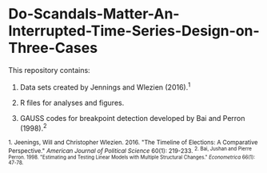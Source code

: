 # Do-Scandals-Matter-An-Interrupted-Time-Series-Design-on-Three-Cases

This repository contains:

1. Data sets created by Jennings and Wlezien (2016).<sup>1</sup>

2. R files for analyses and figures.

3. GAUSS codes for breakpoint detection developed by Bai and Perron (1998).<sup>2</sup>

<sup>1. Jeenings, Will and Christopher Wlezien. 2016. "The Timeline of Elections: A Comparative Perspective." *American Journal of Political Science* 60(1): 219-233.
<sup>2. Bai, Jushan and Pierre Perron. 1998. "Estimating and Testing Linear Models with Multiple Structural Changes." *Econometrica* 66(1): 47-78.
